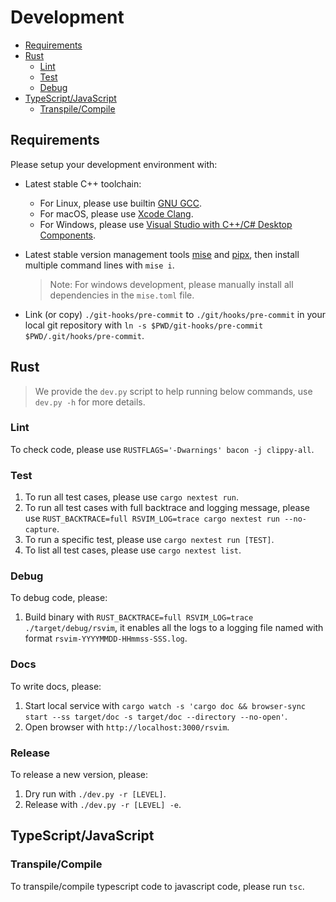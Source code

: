 # Development

- [Requirements](#requirements)
- [Rust](#rust)
  - [Lint](#lint)
  - [Test](#test)
  - [Debug](#debug)
- [TypeScript/JavaScript](#typescriptjavascript)
  - [Transpile/Compile](#transpilecompile)

## Requirements

Please setup your development environment with:

- Latest stable C++ toolchain:
  - For Linux, please use builtin [GNU GCC](https://gcc.gnu.org/).
  - For macOS, please use [Xcode Clang](https://developer.apple.com/xcode/).
  - For Windows, please use [Visual Studio with C++/C# Desktop Components](https://visualstudio.microsoft.com/).
- Latest stable version management tools [mise](https://github.com/jdx/mise) and [pipx](https://github.com/pypa/pipx), then install multiple command lines with `mise i`.

  > Note: For windows development, please manually install all dependencies in the `mise.toml` file.

- Link (or copy) `./git-hooks/pre-commit` to `./git/hooks/pre-commit` in your local git repository with `ln -s $PWD/git-hooks/pre-commit $PWD/.git/hooks/pre-commit`.

## Rust

> We provide the `dev.py` script to help running below commands, use `dev.py -h` for more details.

### Lint

To check code, please use `RUSTFLAGS='-Dwarnings' bacon -j clippy-all`.

### Test

1. To run all test cases, please use `cargo nextest run`.
2. To run all test cases with full backtrace and logging message, please use `RUST_BACKTRACE=full RSVIM_LOG=trace cargo nextest run --no-capture`.
3. To run a specific test, please use `cargo nextest run [TEST]`.
4. To list all test cases, please use `cargo nextest list`.

### Debug

To debug code, please:

1. Build binary with `RUST_BACKTRACE=full RSVIM_LOG=trace ./target/debug/rsvim`, it enables all the logs to a logging file named with format `rsvim-YYYYMMDD-HHmmss-SSS.log`.

### Docs

To write docs, please:

1. Start local service with `cargo watch -s 'cargo doc && browser-sync start --ss target/doc -s target/doc --directory --no-open'`.
2. Open browser with `http://localhost:3000/rsvim`.

### Release

To release a new version, please:

1. Dry run with `./dev.py -r [LEVEL]`.
2. Release with `./dev.py -r [LEVEL] -e`.

## TypeScript/JavaScript

### Transpile/Compile

To transpile/compile typescript code to javascript code, please run `tsc`.
